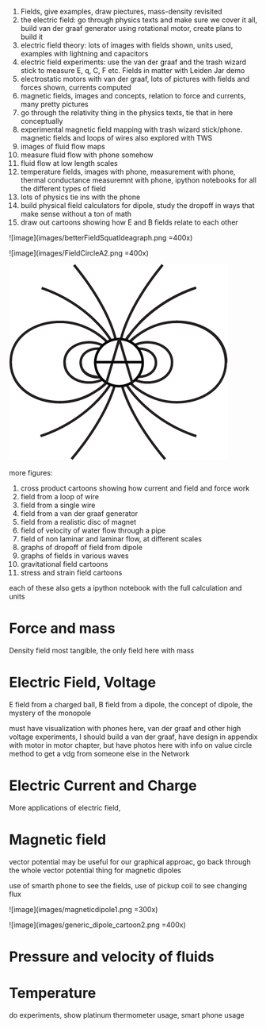 1. Fields, give examples, draw piectures, mass-density revisited
2. the electric field: go through physics texts and make sure we cover it all, build van der graaf generator using rotational motor, create plans to build it
3. electric field theory: lots of images with fields shown, units used, examples with lightning and capacitors
4. electric field experiments: use the van der graaf and the trash wizard stick to measure E, q, C, F etc.  Fields in matter with Leiden Jar demo
5. electrostatic motors with van der graaf, lots of pictures with fields and forces shown, currents computed
6. magnetic fields, images and concepts, relation to force and currents, many pretty pictures
7. go through the relativity thing in the physics texts, tie that in here conceptually
8. experimental magnetic field mapping with trash wizard stick/phone.  magnetic fields and loops of wires also explored with TWS
9. images of fluid flow maps
10. measure fluid flow with phone somehow
11. fluid flow at low length scales
12. temperature fields, images with phone, measurement with phone, thermal conductance measuremnt with phone, ipython notebooks for all the different types of field
13. lots of physics tie ins with the phone
14. build physical field calculators for dipole, study the dropoff in ways that make sense without a ton of math
15. draw out cartoons showing how E and B fields relate to each other


![image](images/betterFieldSquatIdeagraph.png =400x) 


![image](images/FieldCircleA2.png
 =400x) 

![image](images/FieldCircleA2.png) 

more figures:

1. cross product cartoons showing how current and field and force work
2. field from a loop of wire
3. field from a single wire
4. field from a van der graaf generator
5. field from a realistic disc of magnet
6. field of velocity of water flow through a pipe
7. field of non laminar and laminar flow, at different scales
8. graphs of dropoff of field from dipole
9. graphs of fields in various waves
10. gravitational field cartoons
11. stress and strain field cartoons

each of these also gets a ipython notebook with the full calculation and units

# Force and mass

Density field most tangible, the only field here with mass

# Electric Field, Voltage

E field from a charged ball, B field from a dipole, the concept of dipole, the mystery of the monopole 

must have visualization with phones here, van der graaf and other high voltage experiments, I should build a van der graaf, have design in appendix with motor in motor chapter, but have photos here with info on value circle method to get a vdg from someone else in the Network

# Electric Current and Charge

More applications of electric field, 


# Magnetic field 


vector potential may be useful for our graphical approac, go back through the whole vector potential thing for magnetic dipoles

use of smarth phone to see the fields, use of pickup coil to see changing flux

![image](images/magneticdipole1.png =300x) 

![image](images/generic_dipole_cartoon2.png =400x) 


# Pressure and velocity of fluids

# Temperature

do experiments, show platinum thermometer usage, smart phone usage